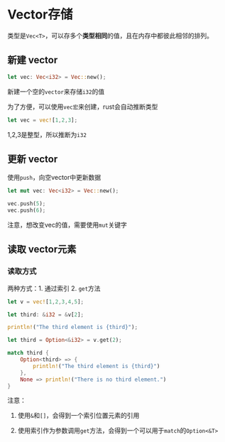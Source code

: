 # Vector存储

类型是`Vec<T>`，可以存多个**类型相同**的值，且在内存中都彼此相邻的排列。

## 新建 vector

```rs
let vec: Vec<i32> = Vec::new();
```

新建一个空的`vector`来存储`i32`的值

为了方便，可以使用`vec宏`来创建，rust会自动推断类型

```rs
let vec = vec![1,2,3];
```
1,2,3是整型，所以推断为`i32`

## 更新 vector

使用`push`，向空vector中更新数据

```rs
let mut vec: Vec<i32> = Vec::new();

vec.push(5);
vec.push(6);
```

注意，想改变vec的值，需要使用`mut`关键字

## 读取 vector元素

### 读取方式

两种方式：1. 通过索引 2. `get`方法

```rs
let v = vec![1,2,3,4,5];

let third: &i32 = &v[2];

println!("The third element is {third}");

let third = Option<&i32> = v.get(2);

match third {
    Option<third> => {
        println!("The third element is {third}")
    },
    None => println!("There is no third element.")
}
```

注意：

1. 使用`&`和`[]`，会得到一个索引位置元素的引用

2. 使用索引作为参数调用`get`方法，会得到一个可以用于`match`的`Option<&T>`